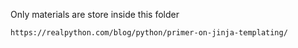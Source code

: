 Only materials are store inside this folder

`https://realpython.com/blog/python/primer-on-jinja-templating/`


